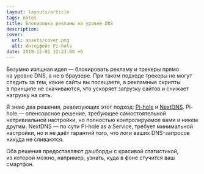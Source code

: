 ```yaml
---
layout: layouts/article
tags: notes
title: Блокировка рекламы на уровне DNS
description:
cover:
  url: assets/cover.png
  alt: Интерфейс Pi-hole
date: 2019-12-01 12:23:00 +6
---
```

Безумно изящная идея — блокировать рекламу и трекеры прямо на уровне DNS, а не в браузере. При таком подходе трекеры не могут следить за тем, какие сайты вы посещаете, а рекламные скрипты в принципе не скачиваются, что ускоряет загрузку сайтов и снижает нагрузку на сеть.

Я знаю два решения, реализующих этот подход: [Pi-hole](https://pi-hole.net) и [NextDNS](https://nextdns.io). Pi-hole — опенсорсное решение, требующее самостоятельной нетривиальной настройки, но полностью контролируемое вами и никем другим. NextDNS — по сути Pi-hole as a Service, требует минимальной настройки, но и не даёт гарантий того, что логи ваших DNS-запросов никуда не сливаются.

Оба решения предоставляют дашборды с красивой статистикой, из которой можно, например, узнать, куда в фоне стучится ваш смартфон.
